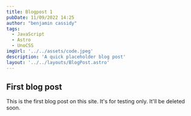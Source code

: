 ```yaml
---
title: Blogpost 1
pubDate: 11/09/2022 14:25
author: "benjamin cassidy"
tags:
  - JavaScript
  - Astro
  - UnoCSS
imgUrl: '../../assets/code.jpeg'
description: 'A quick placeholder blog post'
layout: '../../layouts/BlogPost.astro'
---
```


## First blog post

This is the first blog post on this site. It's for testing only. It'll be deleted soon.
